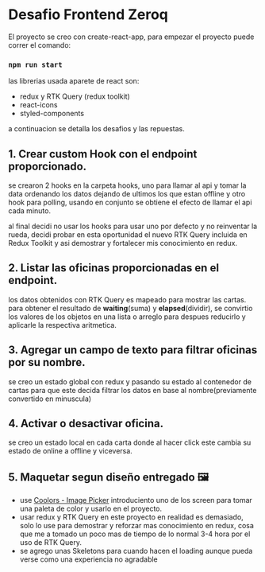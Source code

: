 # Desafio Frontend Zeroq

El proyecto se creo con create-react-app, para empezar el proyecto puede correr el comando:

### `npm run start`

las librerias usada aparete de react son:

- redux y RTK Query (redux toolkit)
- react-icons
- styled-components

a continuacion se detalla los desafios y las repuestas.

## 1. Crear custom Hook con el endpoint proporcionado.

se crearon 2 hooks en la carpeta hooks, uno para llamar al api y tomar la data ordenando los datos dejando de ultimos los que estan offline y otro hook para polling, usando en conjunto se obtiene el efecto de llamar el api cada minuto.

al final decidi no usar los hooks para usar uno por defecto y no reinventar la rueda, decidi probar en esta oportunidad el nuevo RTK Query incluida en Redux Toolkit y asi demostrar y fortalecer mis conocimiento en redux.

## 2. Listar las oficinas proporcionadas en el endpoint.

los datos obtenidos con RTK Query es mapeado para mostrar las cartas.
para obtener el resultado de **waiting**(suma) y **elapsed**(dividir), se convirtio los valores de los objetos en una lista o arreglo para despues reducirlo y aplicarle la respectiva aritmetica.

## 3. Agregar un campo de texto para filtrar oficinas por su nombre.

se creo un estado global con redux y pasando su estado al contenedor de cartas para que este decida filtrar los datos en base al nombre(previamente convertido en minuscula)

## 4. Activar o desactivar oficina.

se creo un estado local en cada carta donde al hacer click este cambia su estado de online a offline y viceversa.

## 5. Maquetar segun diseño entregado 🖼

- use [Coolors - Image Picker](https://coolors.co/image-picker) introduciento uno de los screen para tomar una paleta de color y usarlo en el proyecto.
- usar redux y RTK Query en este proyecto en realidad es demasiado, solo lo use para demostrar y reforzar mas conocimiento en redux, cosa que me a tomado un poco mas de tiempo de lo normal 3-4 hora por el uso de RTK Query.
- se agrego unas Skeletons para cuando hacen el loading aunque pueda verse como una experiencia no agradable

